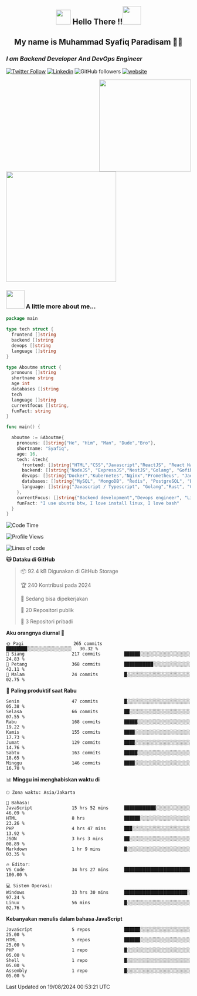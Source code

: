 <h2 align="center"><img src="https://camo.githubusercontent.com/ee9d678a838fdc800a7b1449bae75552c13bfa5afeb275eb6b315e02499c8ba0/68747470733a2f2f656d6f6a69732e736c61636b6d6f6a69732e636f6d2f656d6f6a69732f696d616765732f313533313834393433302f343234362f626c6f622d73756e676c61737365732e6769663f31353331383439343330" width="40"/>
Hello There !!<img src="https://media.giphy.com/media/12oufCB0MyZ1Go/giphy.gif" width="50"></h2>

<h2 align="center">My name is Muhammad Syafiq Paradisam 👋👋</h2>

<h3><em>I am Backend Developer And DevOps Engineer 
</em></h3>

[![Twitter Follow](https://img.shields.io/twitter/follow/misteranmol?label=Follow)](https://x.com/FikkzOutfit)
[![Linkedin](https://img.shields.io/badge/-anmol-blue?style=flat-square&logo=Linkedin&logoColor=white&link=https://www.linkedin.com/in/syafiq-paradisam/)](https://id.linkedin.com/in/syafiq-paradisam-b72749258 )
![GitHub followers](https://img.shields.io/github/followers/syafiqparadisam?label=Follower&style=social)
[![website](https://img.shields.io/badge/Website-46a2f1.svg?&style=flat-square&logo=Google-Chrome&logoColor=white&link=https://anmolsingh.me/)](https://syafiqparadisam.netlify.app)

<img align="right" src="https://external-preview.redd.it/76KI_ztaLr9QvFD3AEtHDIHksWlHp4BXjFEGYdp3ZW0.png?width=640&crop=smart&auto=webp&s=5ead39238a51263833b7684888ec8a3254455609" width="250"/>

<img src="https://dwglogo.com/wp-content/uploads/2017/08/go_speed_of_light.png" width="300"/>

### <img src="https://media.giphy.com/media/VgCDAzcKvsR6OM0uWg/giphy.gif" width="50"> A little more about me...


```go
package main

type tech struct {
  frontend []string
  backend []string
  devops []string
  language []string
}

type Aboutme struct {
  pronouns []string
  shortname string
  age int
  databases []string
  tech
  language []string
  currentfocus []string,
  funFact: string
}

func main() {

  aboutme := &Aboutme{
    pronouns: []string{"He", "Him", "Man", "Dude","Bro"},
    shortname: "Syafiq",
    age: 16,
    tech: &tech{
      frontend: []string{"HTML","CSS","Javascript","ReactJS", "React Native"},
      backend: []string{"NodeJS", "ExpressJS","NestJS","Golang", "Gofiber", "Actixweb"},
      devops: []string{"Docker","Kubernetes","Nginx","Prometheus", "Jaeger", "Grafana", "Linux"},
      databases: []string{"MySQL", "MongoDB", "Redis", "PostgreSQL", "Elastic search"},
      language: []string{"Javascript / Typescript", "Golang","Rust", "C"}
    },
    currentFocus: []string{"Backend development","Devops engineer", "Linuxer"},
    funFact: "I use ubuntu btw, I love install linux, I love bash"
  }
}

```

<!--START_SECTION:waka-->
![Code Time](http://img.shields.io/badge/Code%20Time-47%20hrs%2035%20mins-blue)

![Profile Views](http://img.shields.io/badge/Profil%20dilihat-47-blue)

![Lines of code](https://img.shields.io/badge/Sejak%20Hello%20World%20aku%20telah%20menulis-365.6%20thousand%20baris%20kode-blue)

**🐱 Dataku di GitHub** 

> 📦 92.4 kB Digunakan di GitHub Storage 
 > 
> 🏆 240 Kontribusi pada 2024
 > 
> 💼 Sedang bisa dipekerjakan
 > 
> 📜 20 Repositori publik 
 > 
> 🔑 3 Repositori pribadi 
 > 
**Aku orangnya diurnal 🐤** 

```text
🌞 Pagi                   265 commits         ████████░░░░░░░░░░░░░░░░░   30.32 % 
🌆 Siang                  217 commits         ██████░░░░░░░░░░░░░░░░░░░   24.83 % 
🌃 Petang                 368 commits         ███████████░░░░░░░░░░░░░░   42.11 % 
🌙 Malam                  24 commits          █░░░░░░░░░░░░░░░░░░░░░░░░   02.75 % 
```
📅 **Paling produktif saat Rabu** 

```text
Senin                    47 commits          █░░░░░░░░░░░░░░░░░░░░░░░░   05.38 % 
Selasa                   66 commits          ██░░░░░░░░░░░░░░░░░░░░░░░   07.55 % 
Rabu                     168 commits         █████░░░░░░░░░░░░░░░░░░░░   19.22 % 
Kamis                    155 commits         ████░░░░░░░░░░░░░░░░░░░░░   17.73 % 
Jumat                    129 commits         ████░░░░░░░░░░░░░░░░░░░░░   14.76 % 
Sabtu                    163 commits         █████░░░░░░░░░░░░░░░░░░░░   18.65 % 
Minggu                   146 commits         ████░░░░░░░░░░░░░░░░░░░░░   16.70 % 
```


📊 **Minggu ini menghabiskan waktu di** 

```text
🕑︎ Zona waktu: Asia/Jakarta

💬 Bahasa: 
JavaScript               15 hrs 52 mins      ████████████░░░░░░░░░░░░░   46.09 % 
HTML                     8 hrs               ██████░░░░░░░░░░░░░░░░░░░   23.26 % 
PHP                      4 hrs 47 mins       ███░░░░░░░░░░░░░░░░░░░░░░   13.92 % 
JSON                     3 hrs 3 mins        ██░░░░░░░░░░░░░░░░░░░░░░░   08.89 % 
Markdown                 1 hr 9 mins         █░░░░░░░░░░░░░░░░░░░░░░░░   03.35 % 

🔥 Editor: 
VS Code                  34 hrs 27 mins      █████████████████████████   100.00 % 

💻 Sistem Operasi: 
Windows                  33 hrs 30 mins      ████████████████████████░   97.24 % 
Linux                    56 mins             █░░░░░░░░░░░░░░░░░░░░░░░░   02.76 % 
```

**Kebanyakan menulis dalam bahasa JavaScript** 

```text
JavaScript               5 repos             ██████░░░░░░░░░░░░░░░░░░░   25.00 % 
HTML                     5 repos             ██████░░░░░░░░░░░░░░░░░░░   25.00 % 
PHP                      1 repo              █░░░░░░░░░░░░░░░░░░░░░░░░   05.00 % 
Shell                    1 repo              █░░░░░░░░░░░░░░░░░░░░░░░░   05.00 % 
Assembly                 1 repo              █░░░░░░░░░░░░░░░░░░░░░░░░   05.00 % 
```




 Last Updated on 19/08/2024 00:53:21 UTC
<!--END_SECTION:waka-->
